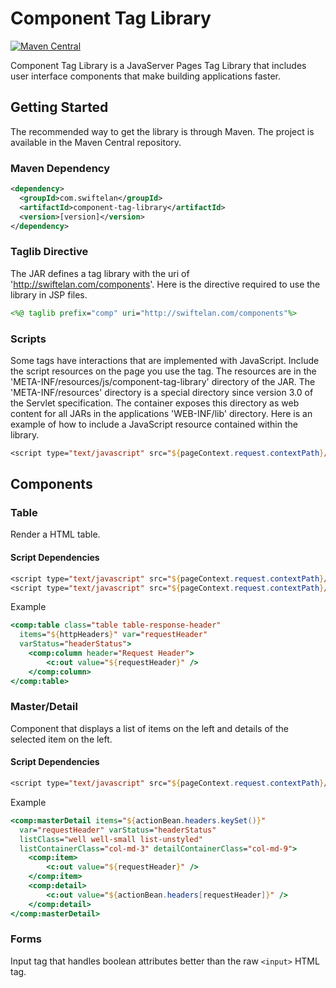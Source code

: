 # Component Tag Library
[![Maven Central](https://maven-badges.herokuapp.com/maven-central/com.swiftelan/component-tag-library/badge.svg)](https://maven-badges.herokuapp.com/maven-central/com.swiftelan/component-tag-library)

Component Tag Library is a JavaServer Pages Tag Library that includes user interface components that make building applications faster.

## Getting Started

The recommended way to get the library is through Maven. The project is available in the Maven Central repository.
### Maven Dependency
```xml
<dependency>
  <groupId>com.swiftelan</groupId>
  <artifactId>component-tag-library</artifactId>
  <version>[version]</version>
</dependency>
```

### Taglib Directive
The JAR defines a tag library with the uri of 'http://swiftelan.com/components'. Here is the directive required to use the library in JSP files.
```jsp
<%@ taglib prefix="comp" uri="http://swiftelan.com/components"%>
```

### Scripts
Some tags have interactions that are implemented with JavaScript. Include the script resources on the page you use the tag. The resources are in the 'META-INF/resources/js/component-tag-library' directory of the JAR. The 'META-INF/resources' directory is a special directory since version 3.0 of the Servlet specification. The container exposes this directory as web content for all JARs in the applications 'WEB-INF/lib' directory. Here is an example of how to include a JavaScript resource contained within the library.
```jsp
<script type="text/javascript" src="${pageContext.request.contextPath}/js/component-tag-library/table.js"></script>
```

## Components

### Table
Render a HTML table.

#### Script Dependencies
```jsp
<script type="text/javascript" src="${pageContext.request.contextPath}/js/component-tag-library/table.js"></script>
<script type="text/javascript" src="${pageContext.request.contextPath}/js/component-tag-library/paging.js"></script>
```

Example
```jsp
<comp:table class="table table-response-header"
  items="${httpHeaders}" var="requestHeader"
  varStatus="headerStatus">
    <comp:column header="Request Header">
        <c:out value="${requestHeader}" />
    </comp:column>
</comp:table>
```

### Master/Detail
Component that displays a list of items on the left and details of the selected item on the left.

#### Script Dependencies
```jsp
<script type="text/javascript" src="${pageContext.request.contextPath}/js/component-tag-library/master-detail.js"></script>
```

Example
```jsp
<comp:masterDetail items="${actionBean.headers.keySet()}"
  var="requestHeader" varStatus="headerStatus"
  listClass="well well-small list-unstyled"
  listContainerClass="col-md-3" detailContainerClass="col-md-9">
    <comp:item>
        <c:out value="${requestHeader}" />
    </comp:item>
    <comp:detail>
        <c:out value="${actionBean.headers[requestHeader]}" />
    </comp:detail>
</comp:masterDetail>
```
### Forms
Input tag that handles boolean attributes better than the raw `<input>` HTML tag.